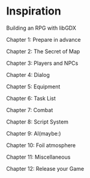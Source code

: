 # Inspiration
Building an RPG with libGDX

Chapter 1: Prepare in advance

Chapter 2: The Secret of Map

Chapter 3: Players and NPCs

Chapter 4: Dialog

Chapter 5: Equipment

Chapter 6: Task List

Chapter 7: Combat

Chapter 8: Script System

Chapter 9: AI(maybe:)

Chapter 10: Foil atmosphere

Chapter 11: Miscellaneous

Chapter 12: Release your Game
